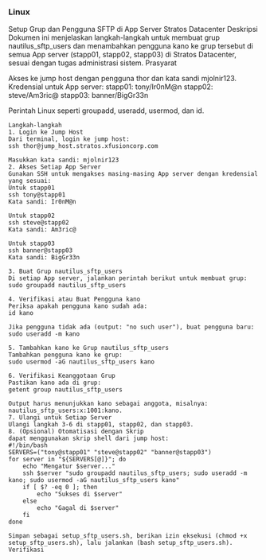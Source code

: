 ### Linux
Setup Grup dan Pengguna SFTP di App Server Stratos Datacenter
Deskripsi
Dokumen ini menjelaskan langkah-langkah untuk membuat grup nautilus_sftp_users dan menambahkan pengguna kano ke grup tersebut di semua App server (stapp01, stapp02, stapp03) di Stratos Datacenter, sesuai dengan tugas administrasi sistem.
Prasyarat

Akses ke jump host dengan pengguna thor dan kata sandi mjolnir123.
Kredensial untuk App server:
stapp01: tony/Ir0nM@n
stapp02: steve/Am3ric@
stapp03: banner/BigGr33n


Perintah Linux seperti groupadd, useradd, usermod, dan id.
~~~
Langkah-langkah
1. Login ke Jump Host
Dari terminal, login ke jump host:
ssh thor@jump_host.stratos.xfusioncorp.com

Masukkan kata sandi: mjolnir123
2. Akses Setiap App Server
Gunakan SSH untuk mengakses masing-masing App server dengan kredensial yang sesuai:
Untuk stapp01
ssh tony@stapp01
Kata sandi: Ir0nM@n

Untuk stapp02
ssh steve@stapp02
Kata sandi: Am3ric@

Untuk stapp03
ssh banner@stapp03
Kata sandi: BigGr33n
~~~

~~~
3. Buat Grup nautilus_sftp_users
Di setiap App server, jalankan perintah berikut untuk membuat grup:
sudo groupadd nautilus_sftp_users

4. Verifikasi atau Buat Pengguna kano
Periksa apakah pengguna kano sudah ada:
id kano

Jika pengguna tidak ada (output: "no such user"), buat pengguna baru:
sudo useradd -m kano

5. Tambahkan kano ke Grup nautilus_sftp_users
Tambahkan pengguna kano ke grup:
sudo usermod -aG nautilus_sftp_users kano

6. Verifikasi Keanggotaan Grup
Pastikan kano ada di grup:
getent group nautilus_sftp_users

Output harus menunjukkan kano sebagai anggota, misalnya: nautilus_sftp_users:x:1001:kano.
7. Ulangi untuk Setiap Server
Ulangi langkah 3-6 di stapp01, stapp02, dan stapp03.
8. (Opsional) Otomatisasi dengan Skrip
dapat menggunakan skrip shell dari jump host:
#!/bin/bash
SERVERS=("tony@stapp01" "steve@stapp02" "banner@stapp03")
for server in "${SERVERS[@]}"; do
    echo "Mengatur $server..."
    ssh $server "sudo groupadd nautilus_sftp_users; sudo useradd -m kano; sudo usermod -aG nautilus_sftp_users kano"
    if [ $? -eq 0 ]; then
        echo "Sukses di $server"
    else
        echo "Gagal di $server"
    fi
done

Simpan sebagai setup_sftp_users.sh, berikan izin eksekusi (chmod +x setup_sftp_users.sh), lalu jalankan (bash setup_sftp_users.sh).
Verifikasi

~~~
